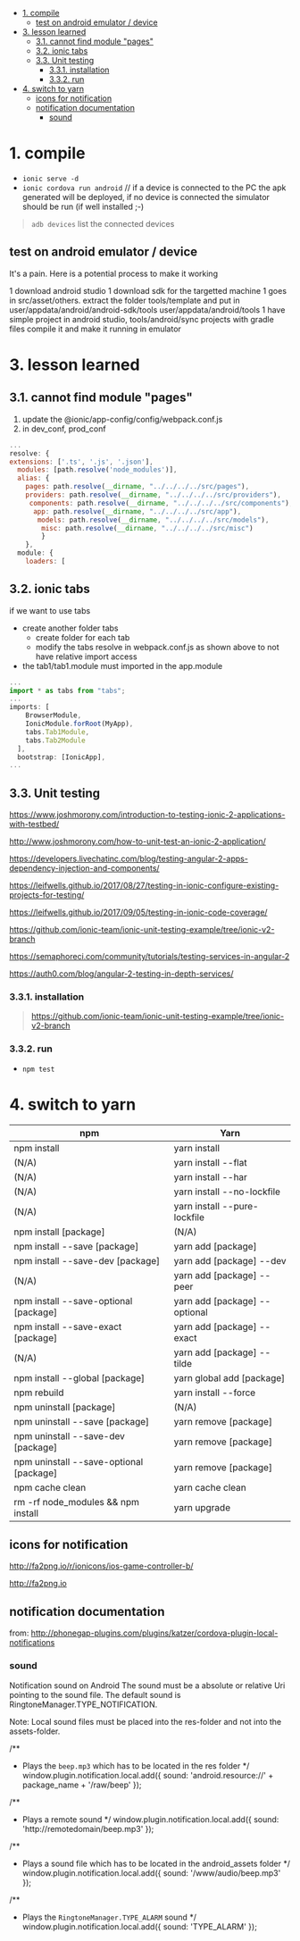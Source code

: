 
<!-- TOC -->

- [1. compile](#1-compile)
    - [test on android emulator / device](#test-on-android-emulator--device)
- [3. lesson learned](#3-lesson-learned)
    - [3.1. cannot find module "pages"](#31-cannot-find-module-pages)
    - [3.2. ionic tabs](#32-ionic-tabs)
    - [3.3. Unit testing](#33-unit-testing)
        - [3.3.1. installation](#331-installation)
        - [3.3.2. run](#332-run)
- [4. switch to yarn](#4-switch-to-yarn)
    - [icons for notification](#icons-for-notification)
    - [notification documentation](#notification-documentation)
        - [sound](#sound)

<!-- /TOC -->

# 1. compile

- `ionic serve -d`
- `ionic cordova run android` // if a device is connected to the PC the apk generated will be deployed, if no device is connected the simulator should be run (if well installed ;-) 

> `adb devices` list the connected devices

## test on android emulator / device

It's a pain. Here is a potential process to make it working

1 download android studio
1 download sdk for the targetted machine
1 goes in src/asset/others. extract the folder tools/template and put in 
    user/appdata/android/android-sdk/tools
    user/appdata/android/tools
1 have simple project in android studio, 
    tools/android/sync projects with gradle files
    compile it and make it running in emulator

# 3. lesson learned

## 3.1. cannot find module "pages"

1. update the @ionic/app-config/config/webpack.conf.js
1. in dev_conf, prod_conf

```javascript
...
resolve: {
extensions: ['.ts', '.js', '.json'],
  modules: [path.resolve('node_modules')],
  alias: {
    pages: path.resolve(__dirname, "../../../../src/pages"),
    providers: path.resolve(__dirname, "../../../../src/providers"),
     components: path.resolve(__dirname, "../../../../src/components"),
      app: path.resolve(__dirname, "../../../../src/app"),
       models: path.resolve(__dirname, "../../../../src/models"),
        misc: path.resolve(__dirname, "../../../../src/misc")  
        }
    },
  module: {
    loaders: [
```

## 3.2. ionic tabs

if we want to use tabs

- create another folder tabs
  - create folder for each tab
  - modify the tabs resolve in webpack.conf.js as shown above to not have relative import access
- the tab1/tab1.module must imported in the app.module

```javascript
...
import * as tabs from "tabs";
...
imports: [
    BrowserModule,
    IonicModule.forRoot(MyApp),
    tabs.Tab1Module,
    tabs.Tab2Module
  ],
  bootstrap: [IonicApp],
...
```

## 3.3. Unit testing

<https://www.joshmorony.com/introduction-to-testing-ionic-2-applications-with-testbed/>

<http://www.joshmorony.com/how-to-unit-test-an-ionic-2-application/>

<https://developers.livechatinc.com/blog/testing-angular-2-apps-dependency-injection-and-components/>

<https://leifwells.github.io/2017/08/27/testing-in-ionic-configure-existing-projects-for-testing/>

<https://leifwells.github.io/2017/09/05/testing-in-ionic-code-coverage/>


<https://github.com/ionic-team/ionic-unit-testing-example/tree/ionic-v2-branch>

<https://semaphoreci.com/community/tutorials/testing-services-in-angular-2>

<https://auth0.com/blog/angular-2-testing-in-depth-services/>

### 3.3.1. installation

> https://github.com/ionic-team/ionic-unit-testing-example/tree/ionic-v2-branch


### 3.3.2. run

- `npm test`

# 4. switch to yarn

|npm| Yarn |
|-|-|
| npm install| yarn install |
| (N/A)	| yarn install --flat |
| (N/A)	| yarn install --har
| (N/A)	| yarn install --no-lockfile
| (N/A)	| yarn install --pure-lockfile
| npm install [package]| (N/A)
| npm install --save [package]| yarn add [package]
| npm install --save-dev [package]| yarn add [package] --dev
| (N/A)	| yarn add [package] --peer
| npm install --save-optional [package]| yarn add [package] --optional
| npm install --save-exact [package]| yarn add [package] --exact
| (N/A)	| yarn add [package] --tilde
| npm install --global [package]| yarn global add [package]
| npm rebuild| yarn install --force
| npm uninstall [package]| (N/A)
| npm uninstall --save [package]| yarn remove [package]
| npm uninstall --save-dev [package]| yarn remove [package]
| npm uninstall --save-optional [package]| yarn remove [package]
| npm cache clean| yarn cache clean
| rm -rf node_modules && npm install| yarn upgrade


## icons for notification

http://fa2png.io/r/ionicons/ios-game-controller-b/

http://fa2png.io

## notification documentation

from: http://phonegap-plugins.com/plugins/katzer/cordova-plugin-local-notifications

### sound

Notification sound on Android
The sound must be a absolute or relative Uri pointing to the sound file. The default sound is RingtoneManager.TYPE_NOTIFICATION.

Note: Local sound files must be placed into the res-folder and not into the assets-folder.

/**
 * Plays the `beep.mp3` which has to be located in the res folder
 */
window.plugin.notification.local.add({ sound: 'android.resource://' + package_name + '/raw/beep' });

/**
 * Plays a remote sound
 */
window.plugin.notification.local.add({ sound: 'http://remotedomain/beep.mp3' });

/**
 * Plays a sound file which has to be located in the android_assets folder
 */
window.plugin.notification.local.add({ sound: '/www/audio/beep.mp3' });

/**
 * Plays the `RingtoneManager.TYPE_ALARM` sound
 */
window.plugin.notification.local.add({ sound: 'TYPE_ALARM' });